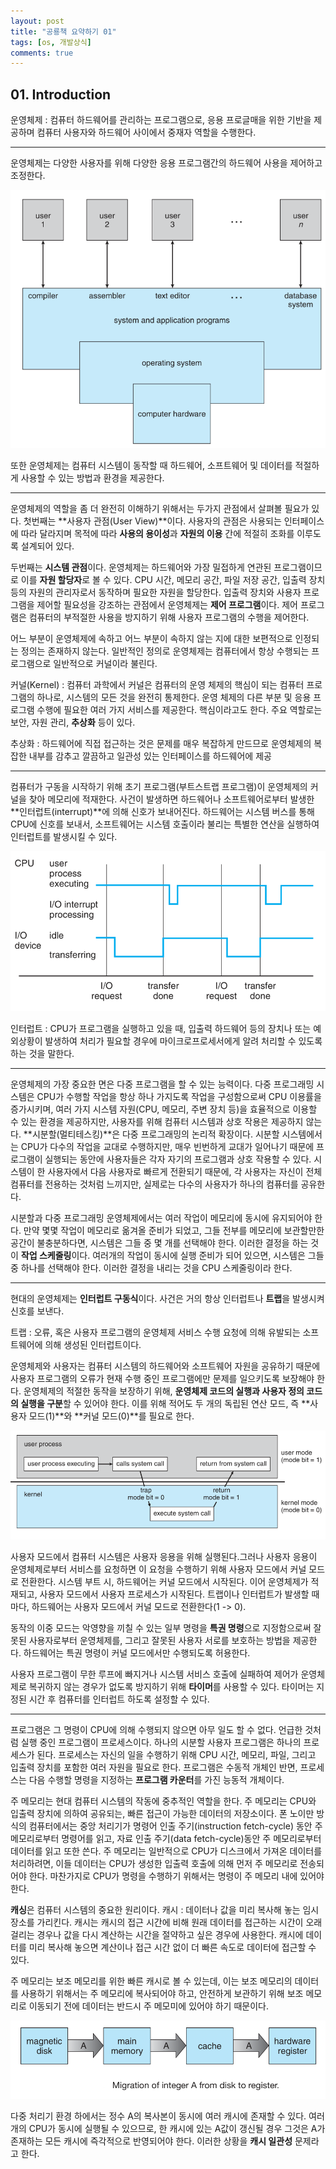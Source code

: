 ```yaml
---
layout: post
title: "공룡책 요약하기 01"
tags: [os, 개발상식]
comments: true
---
```


##  01. Introduction

운영체제
: 컴퓨터 하드웨어를 관리하는 프로그램으로, 응용 프로글매을 위한 기반을 제공하며 컴퓨터 사용자와 하드웨어 사이에서 중재자 역할을 수행한다.

--- 
운영체제는 다양한 사용자를 위해 다양한 응용 프로그램간의 하드웨어 사용을 제어하고 조정한다. 

![images_1_1](images/1_1.PNG)

또한 운영체제는 컴퓨터 시스템이 동작할 때 하드웨어, 소프트웨어 및 데이터를 적절하게 사용할 수 있는 방법과 환경을 제공한다.



---

운영체제의 역할을 좀 더 완전히 이해하기 위해서는 두가지 관점에서 살펴볼 필요가 있다.
첫번째는 **사용자 관점(User View)**이다.
사용자의 관점은 사용되는 인터페이스에 따라 달라지며 목적에 따라 **사용의 용이성**과 **자원의 이용** 간에 적절히 조화를 이루도록 설계되어 있다.

두번째는 **시스템 관점**이다.
운영체제는 하드웨어와 가장 밀접하게 연관된 프로그램이므로 이를 **자원 할당자**로 볼 수 있다.
CPU 시간, 메모리 공간, 파일 저장 공간, 입출력 장치 등의 자원의 관리자로서 동작하며 필요한 자원을 할당한다.
입출력 장치와 사용자 프로그램을 제어할 필요성을 강조하는 관점에서 운영체제는 **제어 프로그램**이다.
제어 프로그램은 컴퓨터의 부적절한 사용을 방지하기 위해 사용자 프로그램의 수행을 제어한다.



어느 부분이 운영체제에 속하고 어느 부분이 속하지 않는 지에 대한 보편적으로 인정되는 정의는 존재하지 않는다.
일반적인 정의로 운영체제는 컴퓨터에서 항상 수행되는 프로그램으로 일반적으로 커널이라 불린다.

커널(Kernel)
: 컴퓨터 과학에서 커널은 컴퓨터의 운영 체제의 핵심이 되는 컴퓨터 프로그램의 하나로, 시스템의 모든 것을 완전히 통제한다. 운영 체제의 다른 부분 및 응용 프로그램 수행에 필요한 여러 가지 서비스를 제공한다. 핵심이라고도 한다. 주요 역할로는 보안, 자원 관리, **추상화** 등이 있다.

추상화
: 하드웨어에 직접 접근하는 것은 문제를 매우 복잡하게 만드므로 운영체제의 복잡한 내부를 감추고 깔끔하고 일관성 있는 인터페이스를 하드웨어에 제공



---

컴퓨터가 구동을 시작하기 위해 초기 프로그램(부트스트랩 프로그램)이 운영체제의 커널을 찾아 메모리에 적재한다.
사건이 발생하면 하드웨어나 소프트웨어로부터 발생한 **인터럽트(interrupt)**에 의해 신호가 보내어진다. 하드웨어는 시스템 버스를 통해 
CPU에 신호를 보내서, 소프트웨어는 시스템 호출이라 불리는 특별한 연산을 실행하여 인터럽트를 발생시킬 수 있다.

![images_1_2](/images/1_2.png)

인터럽트
: CPU가 프로그램을 실행하고 있을 때, 입출력 하드웨어 등의 장치나 또는 예외상황이 발생하여 처리가 필요할 경우에 마이크로프로세서에게 알려 처리할 수 있도록 하는 것을 말한다.


---

운영체제의 가장 중요한 면은 다중 프로그램을 할 수 있는 능력이다. 다중 프로그래밍 시스템은 CPU가 수행할 작업을 항상 하나 가지도록 작업을 구성함으로써 CPU 이용률을 증가시키며, 여러 가지 시스템 자원(CPU, 메모리, 주변 장치 등)을 효율적으로 이용할 수 있는 환경을 제공하지만, 사용자를 위해 컴퓨터 시스템과 상호 작용은 제공하지 않는다. **시분할(멀티테스킹)**은 다중 프로그래밍의 논리적 확장이다. 시분할 시스템에서는 CPU가 다수의 작업을 교대로 수행하지만, 매우 빈번하게 교대가 일어나기 때문에 프로그램이 실행되는 동안에 사용자들은 각자 자기의 프로그램과 상호 작용할 수 있다. 시스템이 한 사용자에서 다음 사용자로 빠르게 전환되기 때문에, 각 사용자는 자신이 전체 컴퓨터를 전용하는 것처럼 느끼지만, 실제로는 다수의 사용자가 하나의 컴퓨터를 공유한다.

시분할과 다중 프로그래밍 운영체제에서는 여러 작업이 메모리에 동시에 유지되어야 한다. 만약 몇몇 작업이 메모리로 옮겨올 준비가 되었고, 그들 전부를 메모리에 보관할만한 공간이 불충분하다면, 시스템은 그들 중 몇 개를 선택해야 한다. 이러한 결정을 하는 것이 **작업 스케줄링**이다. 여러개의 작업이 동시에 실행 준비가 되어 있으면, 시스템은 그들 중 하나를 선택해야 한다. 이러한 결정을 내리는 것을 CPU 스케줄링이라 한다. 


---

현대의 운영체제는 **인터럽트 구동식**이다. 사건은 거의 항상 인터럽트나 **트랩**을 발생시켜 신호를 보낸다.  

트랩
: 오류, 혹은 사용자 프로그램의 운영체제 서비스 수행 요청에 의해 유발되는 소프트웨어에 의해 생성된 인터럽트이다.

운영체제와 사용자는 컴퓨터 시스템의 하드웨어와 소프트웨어 자원을 공유하기 때문에 사용자 프로그램의 오류가 현재 수행 중인 프로그램에만 문제를 일으키도록 보장해야 한다.
운영체제의 적절한 동작을 보장하기 위해, **운영체제 코드의 실행과 사용자 정의 코드의 실행을 구분**할 수 있어야 한다. 이를 위해 적어도 두 개의 독립된 연산 모드, 
즉 **사용자 모드(1)**와 **커널 모드(0)**를 필요로 한다.


![images_1_3](/images/1_3.png)


사용자 모드에서 컴퓨터 시스템은 사용자 응용을 위해 실행된다.그러나 사용자 응용이 운영체제로부터 서비스를 요청하면 이 요청을 수행하기 위해 사용자 모드에서 커널 모드로 전환한다.
시스템 부트 시, 하드웨어는 커널 모드에서 시작된다. 이어 운영체제가 적재되고, 사용자 모드에서 사용자 프로세스가 시작된다. 트랩이나 인터럽트가 발생할 때마다, 하드웨어는 사용자 모드에서 커널 모드로 전환한다(1 -> 0).

동작의 이중 모드는 악영향을 끼칠 수 있는 일부 명령을 **특권 명령**으로 지정함으로써 잘못된 사용자로부터 운영체제를, 그리고 잘못된 사용자 서로를 보호하는 방법을 제공한다. 하드웨어는 특권 명령이 커널 모드에서만 수행되도록 허용한다.


사용자 프로그램이 무한 루프에 빠지거나 시스템 서비스 호출에 실패하여 제어가 운영체제로 복귀하지 않는 경우가 없도록 방지하기 위해 **타이머**를 사용할 수 있다. 타이머는 지정된 시간 후 컴퓨터를 인터럽트 하도록 설정할 수 있다. 


---

프로그램은 그 명령이 CPU에 의해 수행되지 않으면 아무 일도 할 수 없다. 언급한 것처럼 실행 중인 프로그램이 프로세스이다. 하나의 시분할 사용자 프로그램은 하나의 프로세스가 된다. 프로세스는 자신의 일을 수행하기 위해 CPU 시간, 메모리, 파일, 그리고 입출력 장치를 포함한 여러 자원을 필요로 한다. 프로그램은 수동적 개체인 반면, 프로세스는 다음 수행할 명령을 지정하는 **프로그램 카운터**를 가진 능동적 개체이다. 



주 메모리는 현대 컴퓨터 시스템의 작동에 중추적인 역할을 한다. 주 메모리는 CPU와 입출력 장치에 의하여 공유되는, 빠른 접근이 가능한 데이터의 저장소이다. 폰 노이만 방식의 컴퓨터에서는 중앙 처리기가 명령어 인출 주기(instruction fetch-cycle) 동안 주 메모리로부터 명령어를 읽고, 자료 인출 주기(data fetch-cycle)동안 주 메모리로부터 데이터를 읽고 또한 쓴다. 주 메모리는 일반적으로 CPU가 디스크에서 가져온 데이터를 처리하려면, 이들 데이터는 CPU가 생성한 입출력 호출에 의해 먼저 주 메모리로 전송되어야 한다. 마찬가지로 CPU가 명령을 수행하기 위해서는 명령이 주 메모리 내에 있어야 한다.

**캐싱**은 컴퓨터 시스템의 중요한 원리이다. 
캐시
: 데이터나 값을 미리 복사해 놓는 임시 장소를 가리킨다. 캐시는 캐시의 접근 시간에 비해 원래 데이터를 접근하는 시간이 오래 걸리는 경우나 값을 다시 계산하는 시간을 절약하고 싶은 경우에 사용한다. 캐시에 데이터를 미리 복사해 놓으면 계산이나 접근 시간 없이 더 빠른 속도로 데이터에 접근할 수 있다.

주 메모리는 보조 메모리를 위한 빠른 캐시로 볼 수 있는데, 이는 보조 메모리의 데이터를 사용하기 위해서는 주 메모리에 복사되어야 하고, 안전하게 보관하기 위해 보조 메모리로 이동되기 전에 데이터는 반드시 주 메모미에 있어야 하기 때문이다.

![images_1_4](/images/1_4.png)

다중 처리기 환경 하에서는 정수 A의 복사본이 동시에 여러 캐시에 존재할 수 있다. 여러 개의 CPU가 동시에 실행될 수 있으므로, 한 캐시에 있는 A값이 갱신될 경우 그것은 A가 존재하는 모든 캐시에 즉각적으로 반영되어야 한다. 이러한 상황을 **캐시 일관성** 문제라고 한다.
